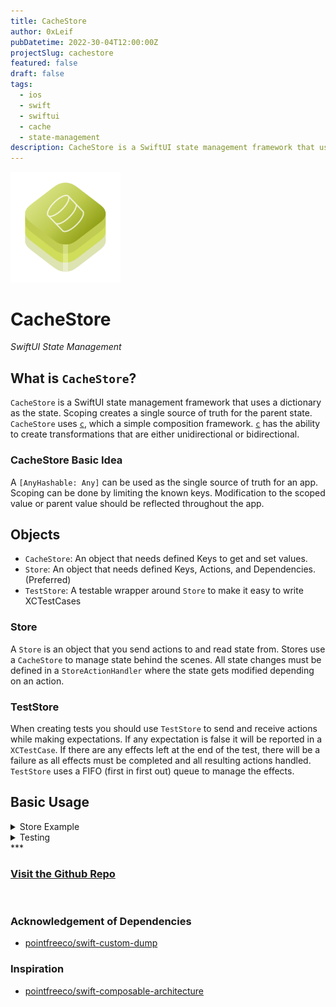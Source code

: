 ```yaml
---
title: CacheStore
author: 0xLeif
pubDatetime: 2022-30-04T12:00:00Z
projectSlug: cachestore
featured: false
draft: false
tags:
  - ios
  - swift
  - swiftui
  - cache
  - state-management
description: CacheStore is a SwiftUI state management framework that uses a dictionary as the state. Scoping creates a single source of truth for the parent state. CacheStore uses c, which a simple composition framework. c has the ability to create transformations that are either unidirectional or bidirectional.
---
```


<img src="/assets/projects/images/openbytes-cachestore.png" alt="Icon representing the OpenBytes iOS-base template project." width="35%"/>

# CacheStore

*SwiftUI State Management*

## What is `CacheStore`?

`CacheStore` is a SwiftUI state management framework that uses a dictionary as the state. Scoping creates a single source of truth for the parent state. `CacheStore` uses [`c`](https://github.com/0xOpenBytes/c), which a simple composition framework. [`c`](https://github.com/0xOpenBytes/c) has the ability to create transformations that are either unidirectional or bidirectional.

### CacheStore Basic Idea

A `[AnyHashable: Any]` can be used as the single source of truth for an app. Scoping can be done by limiting the known keys. Modification to the scoped value or parent value should be reflected throughout the app.

## Objects 
- `CacheStore`: An object that needs defined Keys to get and set values.
- `Store`: An object that needs defined Keys, Actions, and Dependencies. (Preferred)
- `TestStore`: A testable wrapper around `Store` to make it easy to write XCTestCases

### Store

A `Store` is an object that you send actions to and read state from. Stores use a `CacheStore` to manage state behind the scenes. All state changes must be defined in a `StoreActionHandler` where the state gets modified depending on an action.

### TestStore

When creating tests you should use `TestStore` to send and receive actions while making expectations. If any expectation is false it will be reported in a `XCTestCase`. If there are any effects left at the end of the test, there will be a failure as all effects must be completed and all resulting actions handled. `TestStore` uses a FIFO (first in first out) queue to manage the effects.

## Basic Usage

<details> 
  <summary>Store Example</summary> 

```swift 
import CacheStore
import SwiftUI

struct Post: Codable, Hashable {
    var id: Int
    var userId: Int
    var title: String
    var body: String
}

enum StoreKey {
    case url
    case posts
    case isLoading
}

enum Action {
    case fetchPosts
    case postsResponse(Result<[Post], Error>)
}

extension String: Error { }

struct Dependency {
    var fetchPosts: (URL) async -> Result<[Post], Error>
}

extension Dependency {
    static var mock: Dependency {
        Dependency(
            fetchPosts: { _ in
                sleep(1)
                return .success([Post(id: 1, userId: 1, title: "Mock", body: "Post")])
            }
        )
    }
    
    static var live: Dependency {
        Dependency { url in
            do {
                let (data, _) = try await URLSession.shared.data(from: url)
                return .success(try JSONDecoder().decode([Post].self, from: data))
            } catch {
                return .failure(error)
            }
        }
    }
}

let actionHandler = StoreActionHandler<StoreKey, Action, Dependency> { cacheStore, action, dependency in
    switch action {
    case .fetchPosts:
        struct FetchPostsID: Hashable { }
        
        guard let url = cacheStore.get(.url, as: URL.self) else {
            return ActionEffect(.postsResponse(.failure("Key `.url` was not a URL")))
        }
        
        cacheStore.set(value: true, forKey: .isLoading)
        
        return ActionEffect(id: FetchPostsID()) {
            .postsResponse(await dependency.fetchPosts(url))
        }
        
    case let .postsResponse(.success(posts)):
        cacheStore.set(value: false, forKey: .isLoading)
        cacheStore.set(value: posts, forKey: .posts)
        
    case let .postsResponse(.failure(error)):
        cacheStore.set(value: false, forKey: .isLoading)
    }
    
    return .none
}

struct ContentView: View {
    @ObservedObject var store: Store<StoreKey, Action, Dependency> = .init(
        initialValues: [
            .url: URL(string: "https://jsonplaceholder.typicode.com/posts")!
        ],
        actionHandler: actionHandler,
        dependency: .live
    )
        .debug
    
    private var isLoading: Bool {
        store.get(.isLoading, as: Bool.self) ?? true
    }
    
    var body: some View {
        if
            !isLoading,
            let posts = store.get(.posts, as: [Post].self)
        {
            List(posts, id: \.self) { post in
                Text(post.title)
            }
        } else {
            ProgressView()
                .onAppear {
                    store.handle(action: .fetchPosts)
                }
        }
    }
}
```

</details>

<details> 
  <summary>Testing</summary> 

```swift
import CacheStore
import XCTest
@testable import CacheStoreDemo

class CacheStoreDemoTests: XCTestCase {
    func testExample_success() throws {
        let store = TestStore(
            initialValues: [
                .url: URL(string: "https://jsonplaceholder.typicode.com/posts") as Any
            ],
            actionHandler: actionHandler,
            dependency: .mock
        )
        
        store.send(.fetchPosts) { cacheStore in
            cacheStore.set(value: true, forKey: .isLoading)
        }
        store.send(.fetchPosts) { cacheStore in
            cacheStore.set(value: true, forKey: .isLoading)
        }
        
        let expectedPosts: [Post] = [Post(id: 1, userId: 1, title: "Mock", body: "Post")]
        
        store.receive(.postsResponse(.success(expectedPosts))) { cacheStore in
            cacheStore.set(value: false, forKey: .isLoading)
            cacheStore.set(value: expectedPosts, forKey: .posts)
        }
    }
    
    func testExample_failure() throws {
        let store = TestStore(
            initialValues: [
                :
            ],
            actionHandler: actionHandler,
            dependency: .mock
        )
        
        store.send(.fetchPosts, expecting: { _ in })
        
        store.receive(.postsResponse(.failure("Key `.url` was not a URL"))) { cacheStore in
            cacheStore.set(value: false, forKey: .isLoading)
        }
    }
}
```

</details>
***

### [Visit the Github Repo](https://github.com/0xOpenBytes/cachestore)
<br/>

### Acknowledgement of Dependencies
- [pointfreeco/swift-custom-dump](https://github.com/pointfreeco/swift-custom-dump)

### Inspiration
- [pointfreeco/swift-composable-architecture](https://github.com/pointfreeco/swift-composable-architecture)
